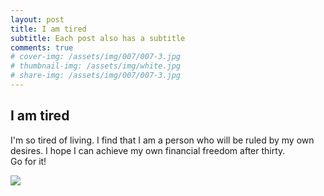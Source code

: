```yaml
---
layout: post
title: I am tired
subtitle: Each post also has a subtitle
comments: true
# cover-img: /assets/img/007/007-3.jpg
# thumbnail-img: /assets/img/white.jpg
# share-img: /assets/img/007/007-3.jpg
---
```


## I am tired

I'm so tired of living. I find that I am a person who will be ruled by my own desires. I hope I can achieve my own financial freedom after thirty.  
Go for it!

![](https://raw.githubusercontent.com/AnonymousDestroyer/AnonymousDestroyer.github.io/master/assets/img/yujin_blog/xue.png)